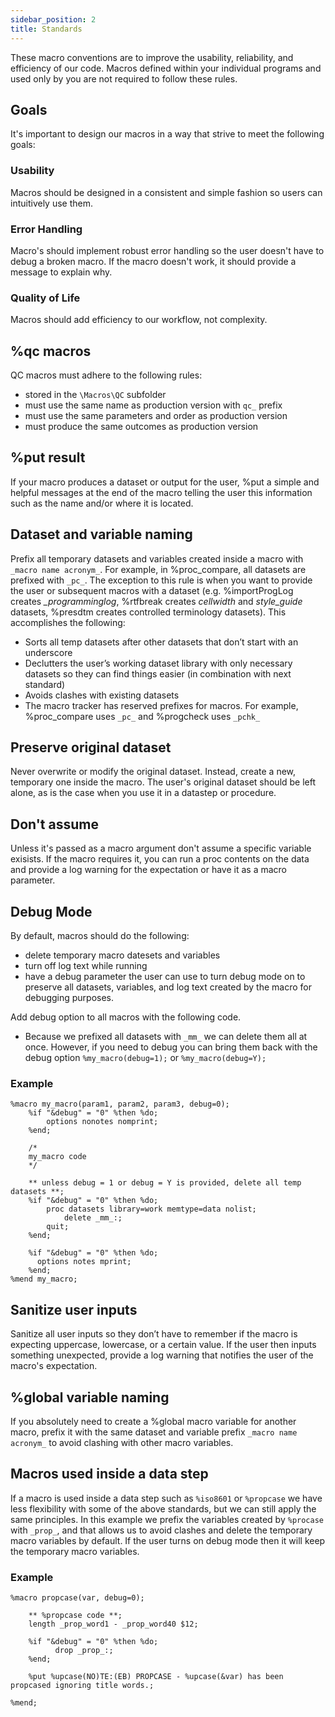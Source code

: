 ```yaml
---
sidebar_position: 2
title: Standards
---
```


These macro conventions are to improve the usability, reliability, and efficiency of our code. 
Macros defined within your individual programs and used only by you are not required to follow these rules.

## Goals

It's important to design our macros in a way that strive to meet the following goals:

### Usability
Macros should be designed in a consistent and simple fashion so users can intuitively use them. 

### Error Handling
Macro's should implement robust error handling so the user doesn't have to debug a broken macro. If the macro doesn't work, it should provide a message to explain why.

### Quality of Life
Macros should add efficiency to our workflow, not complexity. 

## %qc macros

QC macros must adhere to the following rules:
* stored in the `\Macros\QC` subfolder
* must use the same name as production version with `qc_` prefix
* must use the same parameters and order as production version
* must produce the same outcomes as production version

## %put result
If your macro produces a dataset or output for the user, %put a simple and helpful messages at the end of the macro telling the user this information such as the name and/or where it is located.

## Dataset and variable naming
Prefix all temporary datasets and variables created inside a macro with `_macro name acronym_`. For example, in %proc\_compare, all datasets are prefixed with `_pc_`. The exception to this rule is when you want to provide the user or subsequent macros with a dataset (e.g. %importProgLog creates _\_programminglog_, %rtfbreak creates _cellwidth_ and _style\_guide_ datasets, %presdtm creates controlled terminology datasets). This accomplishes the following:
* Sorts all temp datasets after other datasets that don’t start with an underscore
* Declutters the user’s working dataset library with only necessary datasets so they can find things easier (in combination with next standard)
* Avoids clashes with existing datasets
* The macro tracker has reserved prefixes for macros. For example, %proc\_compare uses `_pc_` and %progcheck uses `_pchk_`

## Preserve original dataset
Never overwrite or modify the original dataset. Instead, create a new, temporary one inside the macro. The user's original dataset should be left alone, as is the case when you use it in a datastep or procedure.

## Don't assume 
Unless it's passed as a macro argument don't assume a specific variable exisists. If the macro requires it, you can run a proc contents on the data and provide a log warning for the expectation or have it as a macro parameter.

## Debug Mode
By default, macros should do the following:
* delete temporary macro datesets and variables
* turn off log text while running
* have a debug parameter the user can use to turn debug mode on to preserve all datasets, variables, and log text created by the macro for debugging purposes.

Add debug option to all macros with the following code.
* Because we prefixed all datasets with `_mm_` we can delete them all at once. However, if you need to debug you can bring them back with the debug option `%my_macro(debug=1);` or `%my_macro(debug=Y);`
 
### Example
```sas
%macro my_macro(param1, param2, param3, debug=0);
    %if "&debug" = "0" %then %do;
        options nonotes nomprint;
    %end;

    /*
    my_macro code
    */
 
    ** unless debug = 1 or debug = Y is provided, delete all temp datasets **;
    %if "&debug" = "0" %then %do;
        proc datasets library=work memtype=data nolist;
            delete _mm_:;
        quit;
    %end;

    %if "&debug" = "0" %then %do;
      options notes mprint;
    %end;
%mend my_macro;
```

## Sanitize user inputs
Sanitize all user inputs so they don’t have to remember if the macro is expecting uppercase, lowercase, or a certain value. If the user then inputs something unexpected, provide a log warning that notifies the user of the macro's expectation.

## %global variable naming
If you absolutely need to create a %global macro variable for another macro, prefix it with the same dataset and variable prefix `_macro name acronym_` to avoid clashing with other macro variables.

## Macros used inside a data step
If a macro is used inside a data step such as `%iso8601` or `%propcase` we have less flexibility with some of the above standards, but we can still apply the same principles. In this example we prefix the variables created by `%procase` with `_prop_`, and that allows us to avoid clashes and delete the temporary macro variables by default. If the user turns on debug mode then it will keep the temporary macro variables.

### Example
```sas
%macro propcase(var, debug=0);

    ** %propcase code **;
    length _prop_word1 - _prop_word40 $12;

    %if "&debug" = "0" %then %do;
	      drop _prop_:;
    %end;

    %put %upcase(NO)TE:(EB) PROPCASE - %upcase(&var) has been propcased ignoring title words.;

%mend;
```
